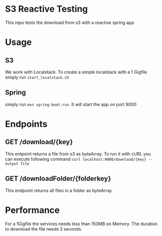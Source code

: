# S3 Reactive Testing
This repo tests the download from s3 with a reactive spring app

# Usage
## S3
We work with Localstack. To create a simple localstack with a 1 Gigfile simply run `start_localstack.sh`

## Spring
simply run `mvn spring-boot:run`. It will start the app on port 9000

# Endpoints
## GET /download/{key}
This entpoint returns a file from s3 as byteArray. To run it with cURL you can execute following command
`curl localhost:9000/download/{key} --output file`

## GET /downloadFolder/{folderkey}
This endpoint returns all files in a folder as byteArray

# Performance
For a 1Gigfile the services needs less than 150MB on Memory. The duration to download the file needs 3 seconds.
